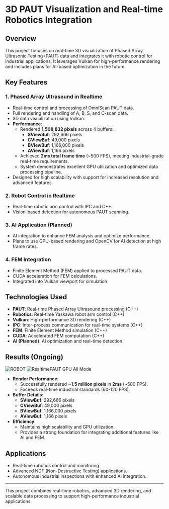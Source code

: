 # 3D PAUT Visualization and Real-time Robotics Integration

## Overview
This project focuses on real-time 3D visualization of Phased Array Ultrasonic Testing (PAUT) data and integrates it with robotic control for industrial applications. It leverages Vulkan for high-performance rendering and includes plans for AI-based optimization in the future.

## Key Features

### 1. Phased Array Ultrasound in Realtime
- Real-time control and processing of OmniScan PAUT data.
- Full rendering and handling of A, B, S, and C-scan data.
- 3D data visualization using Vulkan.
- **Performance**:
  - Rendered **1,508,832 pixels** across 4 buffers:
    - **SViewBuf**: 292,666 pixels
    - **CViewBuf**: 49,000 pixels
    - **BViewBuf**: 1,166,000 pixels
    - **AViewBuf**: 1,166 pixels
  - Achieved **2ms total frame time** (~500 FPS), meeting industrial-grade real-time requirements.
  - System demonstrates excellent GPU utilization and optimized data processing pipeline.
- Designed for high scalability with support for increased resolution and advanced features.

### 2. Robot Control in Realtime
- Real-time robotic arm control with IPC and C++.
- Vision-based detection for autonomous PAUT scanning.

### 3. AI Application (Planned)
- AI integration to enhance FEM analysis and optimize performance.
- Plans to use GPU-based rendering and OpenCV for AI detection at high frame rates.

### 4. FEM Integration
- Finite Element Method (FEM) applied to processed PAUT data.
- CUDA acceleration for FEM calculations.
- Integrated into Vulkan viewport for simulation.

## Technologies Used
- **PAUT**: Real-time Phased Array Ultrasound processing (C++)
- **Robotics**: Real-time Yaskawa robot arm control (C++)
- **Vulkan**: High-performance 3D rendering (C++)
- **IPC**: Inter-process communication for real-time systems (C++)
- **FEM**: Finite Element Method simulation (C++)
- **CUDA**: Accelerated FEM computation (C++)
- **AI (Planned)**: AI optimization and real-time detection.

## Results (Ongoing)
   ![ROBOT](https://github.com/user-attachments/assets/555f0f79-96e5-41ee-b985-6aad356d82ed)
   ![RealtimePAUT GPU All Mode](https://github.com/user-attachments/assets/5a82aa52-8887-46a6-953a-2d1b2e71bba4)


- **Render Performance**:
  - Successfully rendered **~1.5 million pixels** in **2ms** (~500 FPS).
  - Exceeds real-time industrial standards (60-120 FPS).
- **Buffer Details**:
  - **SViewBuf**: 292,666 pixels
  - **CViewBuf**: 49,000 pixels
  - **BViewBuf**: 1,166,000 pixels
  - **AViewBuf**: 1,166 pixels
- **Efficiency**:
  - Maintains high scalability and GPU utilization.
  - Provides a strong foundation for integrating additional features like AI and FEM.

## Applications
- Real-time robotics control and monitoring.
- Advanced NDT (Non-Destructive Testing) applications.
- Autonomous industrial inspections with enhanced AI integration.

---

This project combines real-time robotics, advanced 3D rendering, and scalable data processing to support high-performance industrial applications.
